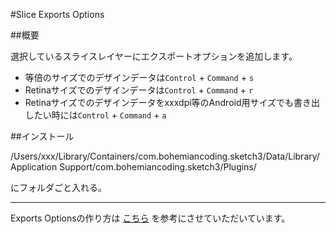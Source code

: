 #Slice Exports Options

##概要

選択しているスライスレイヤーにエクスポートオプションを追加します。

*  等倍のサイズでのデザインデータは`Control` + `Command` + `s`
*  Retinaサイズでのデザインデータは`Control` + `Command` + `r`
*  Retinaサイズでのデザインデータをxxxdpi等のAndroid用サイズでも書き出したい時には`Control` + `Command` + `a`

##インストール

/Users/xxx/Library/Containers/com.bohemiancoding.sketch3/Data/Library/Application Support/com.bohemiancoding.sketch3/Plugins/

にフォルダごと入れる。

---

Exports Optionsの作り方は [こちら](http://mail.sketchplugins.com/pipermail/dev_sketchplugins.com/2014-May/000390.html) を参考にさせていただいています。